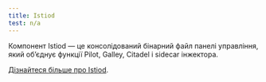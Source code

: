 ```yaml
---
title: Istiod
test: n/a
---
```


Компонент Istiod — це консолідований бінарний файл панелі управління, який обʼєднує функції Pilot, Galley, Citadel і sidecar інжектора.

[Дізнайтеся більше про Istiod](/blog/2020/istiod/).
